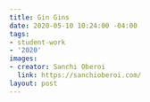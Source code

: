```yaml
---
title: Gin Gins
date: 2020-05-10 10:24:00 -04:00
tags:
- student-work
- '2020'
images:
- creator: Sanchi Oberoi
  link: https://sanchioberoi.com/
layout: post
---
```


